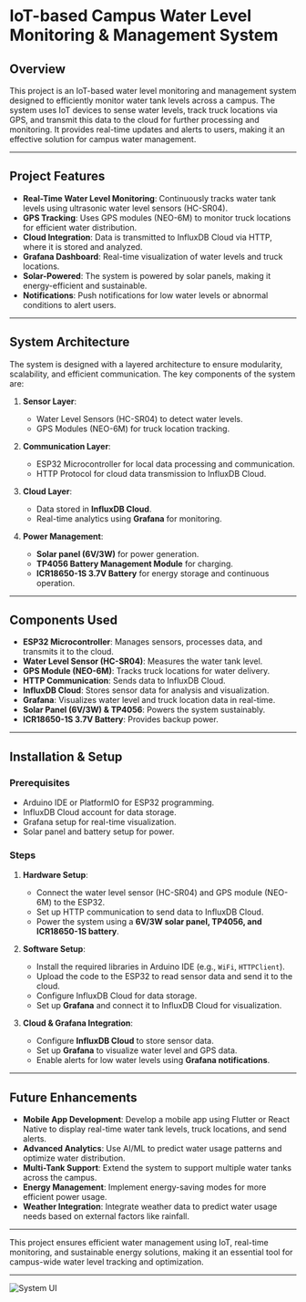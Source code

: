 # IoT-based Campus Water Level Monitoring & Management System

## Overview
This project is an IoT-based water level monitoring and management system designed to efficiently monitor water tank levels across a campus. The system uses IoT devices to sense water levels, track truck locations via GPS, and transmit this data to the cloud for further processing and monitoring. It provides real-time updates and alerts to users, making it an effective solution for campus water management.

---

## Project Features

- **Real-Time Water Level Monitoring**: Continuously tracks water tank levels using ultrasonic water level sensors (HC-SR04).
- **GPS Tracking**: Uses GPS modules (NEO-6M) to monitor truck locations for efficient water distribution.
- **Cloud Integration**: Data is transmitted to InfluxDB Cloud via HTTP, where it is stored and analyzed.
- **Grafana Dashboard**: Real-time visualization of water levels and truck locations.
- **Solar-Powered**: The system is powered by solar panels, making it energy-efficient and sustainable.
- **Notifications**: Push notifications for low water levels or abnormal conditions to alert users.

---

## System Architecture

The system is designed with a layered architecture to ensure modularity, scalability, and efficient communication. The key components of the system are:

1. **Sensor Layer**:
   - Water Level Sensors (HC-SR04) to detect water levels.
   - GPS Modules (NEO-6M) for truck location tracking.

2. **Communication Layer**:
   - ESP32 Microcontroller for local data processing and communication.
   - HTTP Protocol for cloud data transmission to InfluxDB Cloud.

3. **Cloud Layer**:
   - Data stored in **InfluxDB Cloud**.
   - Real-time analytics using **Grafana** for monitoring.

4. **Power Management**:
   - **Solar panel (6V/3W)** for power generation.
   - **TP4056 Battery Management Module** for charging.
   - **ICR18650-1S 3.7V Battery** for energy storage and continuous operation.

---

## Components Used

- **ESP32 Microcontroller**: Manages sensors, processes data, and transmits it to the cloud.
- **Water Level Sensor (HC-SR04)**: Measures the water tank level.
- **GPS Module (NEO-6M)**: Tracks truck locations for water delivery.
- **HTTP Communication**: Sends data to InfluxDB Cloud.
- **InfluxDB Cloud**: Stores sensor data for analysis and visualization.
- **Grafana**: Visualizes water level and truck location data in real-time.
- **Solar Panel (6V/3W) & TP4056**: Powers the system sustainably.
- **ICR18650-1S 3.7V Battery**: Provides backup power.

---

## Installation & Setup

### Prerequisites
- Arduino IDE or PlatformIO for ESP32 programming.
- InfluxDB Cloud account for data storage.
- Grafana setup for real-time visualization.
- Solar panel and battery setup for power.

### Steps

1. **Hardware Setup**:
   - Connect the water level sensor (HC-SR04) and GPS module (NEO-6M) to the ESP32.
   - Set up HTTP communication to send data to InfluxDB Cloud.
   - Power the system using a **6V/3W solar panel, TP4056, and ICR18650-1S battery**.

2. **Software Setup**:
   - Install the required libraries in Arduino IDE (e.g., `WiFi`, `HTTPClient`).
   - Upload the code to the ESP32 to read sensor data and send it to the cloud.
   - Configure InfluxDB Cloud for data storage.
   - Set up **Grafana** and connect it to InfluxDB Cloud for visualization.

3. **Cloud & Grafana Integration**:
   - Configure **InfluxDB Cloud** to store sensor data.
   - Set up **Grafana** to visualize water level and GPS data.
   - Enable alerts for low water levels using **Grafana notifications**.

---

## Future Enhancements

- **Mobile App Development**: Develop a mobile app using Flutter or React Native to display real-time water tank levels, truck locations, and send alerts.
- **Advanced Analytics**: Use AI/ML to predict water usage patterns and optimize water distribution.
- **Multi-Tank Support**: Extend the system to support multiple water tanks across the campus.
- **Energy Management**: Implement energy-saving modes for more efficient power usage.
- **Weather Integration**: Integrate weather data to predict water usage needs based on external factors like rainfall.

---

This project ensures efficient water management using IoT, real-time monitoring, and sustainable energy solutions, making it an essential tool for campus-wide water level tracking and optimization.

---

![System UI](WhatsApp_Image_2025-03-07_at_12.11.02.jpeg)
